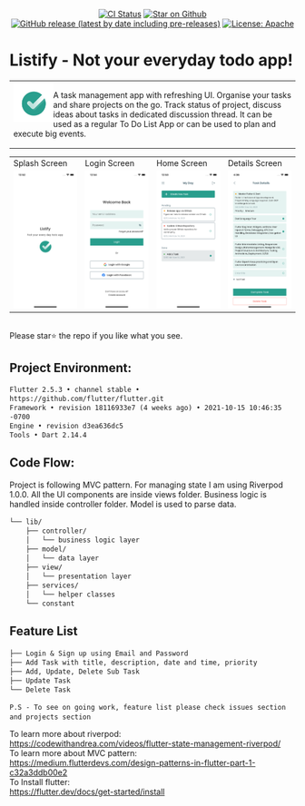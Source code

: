 <p align="center">
<a href="https://github.com/dinurymomshad/listify/actions"><img src="https://github.com/dinurymomshad/listify/actions/workflows/continuous_integration.yml/badge.svg?style=flat&logo=github" alt="CI Status"></a>
<a href="https://github.com/dinurymomshad/listify"><img src="https://img.shields.io/github/stars/dinurymomshad/listify.svg?style=flat&logo=github" alt="Star on Github"></a>
<a href="https://github.com/dinurymomshad/listify/releases"><img src="https://img.shields.io/github/v/release/dinurymomshad/listify?style=flat&color=b02053&include_prereleases" alt="GitHub release (latest by date including pre-releases)"></a>
<a href="http://www.apache.org/licenses/"><img src="https://img.shields.io/github/license/dinurymomshad/listify?style=flat&color=832878" alt="License: Apache"></a>
</p>

# Listify - Not your everyday todo app!
<table>
  <tr>
    <td>
      <img src="assets/logo.png" height=70 align="left"> 
    <p>A task management app with refreshing UI. Organise your tasks and share projects on the go. Track status of project, discuss ideas about tasks in dedicated discussion thread. It can be used as a regular To Do List App or can be used to plan and execute big events. 
      </p>
    </td>
  </tr>
</table>
<table>
  <tr>
     <td>Splash Screen</td>
     <td>Login Screen</td>
     <td>Home Screen</td>
     <td>Details Screen</td>
  </tr>
  <tr>
    <td><img src="/assets/screenshots/Splash.png" width=270 ></td>
    <td><img src="/assets/screenshots/Login.png" width=270 ></td>
    <td><img src="/assets/screenshots/Home.png" width=270 ></td>
    <td><img src="/assets/screenshots/Details.png" width=270 ></td>
  </tr>
 </table>
<br> Please star⭐ the repo if you like what you see.

## Project Environment:
```
Flutter 2.5.3 • channel stable • https://github.com/flutter/flutter.git
Framework • revision 18116933e7 (4 weeks ago) • 2021-10-15 10:46:35 -0700
Engine • revision d3ea636dc5
Tools • Dart 2.14.4
```

## Code Flow:
Project is following MVC pattern. For managing state I am using Riverpod 1.0.0. All the UI components are inside views folder. Business logic is handled inside controller folder. Model is used to parse data.

```
└── lib/
    ├── controller/
    │   └── business logic layer
    ├── model/
    │   └── data layer
    ├── view/
    │   └── presentation layer
    ├── services/
    │   └── helper classes
    └── constant
```

## Feature List
```
├── Login & Sign up using Email and Password
├── Add Task with title, description, date and time, priority
├── Add, Update, Delete Sub Task
├── Update Task
└── Delete Task
```
```P.S - To see on going work, feature list please check issues section and projects section```


To learn more about riverpod:<br>
https://codewithandrea.com/videos/flutter-state-management-riverpod/<br>
To learn more about MVC pattern:<br>
https://medium.flutterdevs.com/design-patterns-in-flutter-part-1-c32a3ddb00e2<br>
To Install flutter:<br>
https://flutter.dev/docs/get-started/install
